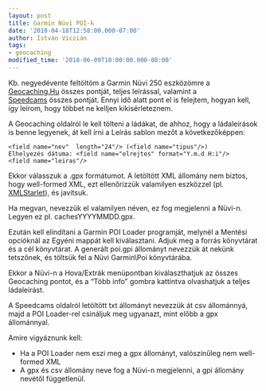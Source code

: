 ```yaml
---
layout: post
title: Garmin Nüvi POI-k
date: '2010-04-18T12:58:00.000-07:00'
author: István Viczián
tags:
- geocaching
modified_time: '2018-06-09T10:00:00.000-08:00'
---
```


Kb. negyedévente feltöltöm a Garmin Nüvi 250 eszközömre a
[Geocaching.Hu](http://geocaching.hu/) összes pontját, teljes leírással,
valamint a [Speedcams](http://www.speedcams.hu/) összes pontját. Ennyi
idő alatt pont el is felejtem, hogyan kell, így leírom, hogy többet ne
kelljen kikisérleteznem.

A Geocaching oldalról le kell tölteni a ládákat, de ahhoz, hogy a
ládaleírások is benne legyenek, át kell írni a Leírás sablon mezőt a
következőképpen:

    <field name="nev"  length="24"/> (<field name="tipus"/>)
    Elhelyezés dátuma: <field name="elrejtes" format="Y.m.d H:i"/>
    <field name="leiras"/>

Ekkor válasszuk a .gpx formátumot. A letöltött XML állomány nem biztos,
hogy well-formed XML, ezt ellenőrizzük valamilyen eszközzel (pl.
[XMLStarlet](http://xmlstar.sourceforge.net/)), és javítsuk.

Ha megvan, nevezzük el valamilyen néven, ez fog megjelenni a Nüvi-n.
Legyen ez pl. cachesYYYYMMDD.gpx.

Ezután kell elindítani a Garmin POI Loader programját, melynél a Mentési
opcióknál az Egyéni mappát kell kiválasztani. Adjuk meg a forrás
könyvtárat és a cél könyvtárat. A generált poi.gpi állományt nevezzük át
nekünk tetszőnek, és töltsük fel a Nüvi Garmin\\Poi könyvtárába.

Ekkor a Nüvi-n a Hova/Extrák menüpontban kiválaszthatjuk az összes
Geocaching pontot, és a “Több info” gombra kattintva olvashatjuk a
teljes ládaleírást. 

A Speedcams oldalról letöltött txt állományt nevezzük át csv állománnyá,
majd a POI Loader-rel csináljuk meg ugyanazt, mint előbb a gpx
állománnyal.

Amire vigyáznunk kell:

-   Ha a POI Loader nem eszi meg a gpx állományt, valószínűleg nem
    well-formed XML
-   A gpx és csv állomány neve fog a Nüvi-n megjelenni, a gpi állomány
    nevétől függetlenül.

